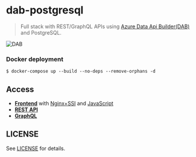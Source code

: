 # dab-postgresql

> Full stack with REST/GraphQL APIs using [Azure Data Api Builder(DAB)](https://aka.ms/dab) and PostgreSQL.

![DAB](https://devblogs.microsoft.com/azure-sql/wp-content/uploads/sites/56/2023/03/dab-architecture-overview.png)


### Docker deployment

```
$ docker-compose up --build --no-deps --remove-orphans -d
```

## Access

- [**Frontend**](http://localhost:3000/) with [Nginx+SSI](https://nginx.org/en/docs/http/ngx_http_ssi_module.html) and [JavaScript](https://developer.mozilla.org/en-US/docs/Web/JavaScript)
- [**REST API**](http://localhost:5000/api/)
- [**GraphQL**](http://localhost:5000/graphql/)

## LICENSE
See [LICENSE](LICENSE) for details.
